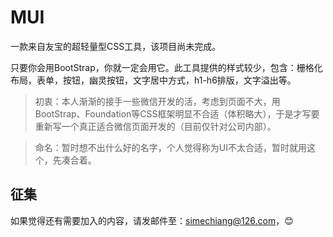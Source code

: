 # MUI
一款来自友宝的超轻量型CSS工具，该项目尚未完成。

只要你会用BootStrap，你就一定会用它。此工具提供的样式较少，包含：栅格化布局，表单，按钮，幽灵按钮，文字居中方式，h1-h6排版，文字溢出等。

> 初衷：本人渐渐的接手一些微信开发的活，考虑到页面不大，用BootStrap、Foundation等CSS框架明显不合适（体积略大），于是才写要重新写一个真正适合微信页面开发的（目前仅针对公司内部）。

> 命名：暂时想不出什么好的名字，个人觉得称为UI不太合适，暂时就用这个，先凑合着。

## 征集

如果觉得还有需要加入的内容，请发邮件至：[simechiang@126.com](mailto:simechiang@126.com)，:blush:



